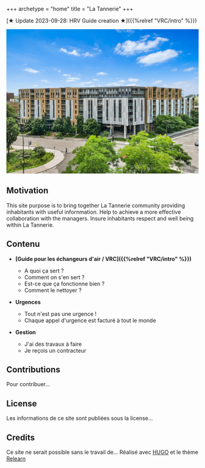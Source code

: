 +++
archetype = "home"
title = "La Tannerie"
+++

[★ Update 2023-09-28: HRV Guide creation ★]({{%relref "VRC/intro" %}})

![La Tannerie Montreal Sud-Ouest](latannerie.jpg?classes=shadow&lightbox=false)

## Motivation

This site purpose is to bring together La Tannerie community providing inhabitants with useful infornmation.
Help to achieve a more effective collaboration with the managers.
Insure inhabitants respect and well being within La Tannerie.

## Contenu

- **[Guide pour les échangeurs d'air / VRC]({{%relref "VRC/intro" %}})**
  - A quoi ça sert ?
  - Comment on s'en sert ?
  - Est-ce que ça fonctionne bien ?
  - Comment le nettoyer ?

- **Urgences**
  - Tout n'est pas une urgence !
  - Chaque appel d'urgence est facturé à tout le monde

- **Gestion**
  - J'ai des travaux à faire
  - Je reçois un contracteur

## Contributions

Pour contribuer... 

## License

Les informations de ce site sont publiées sous la license...

## Credits

Ce site ne serait possible sans le travail de...
Réalisé avec [HUGO](https://gohugo.io/) et le thème [Relearn](https://themes.gohugo.io/themes/hugo-theme-relearn/)

